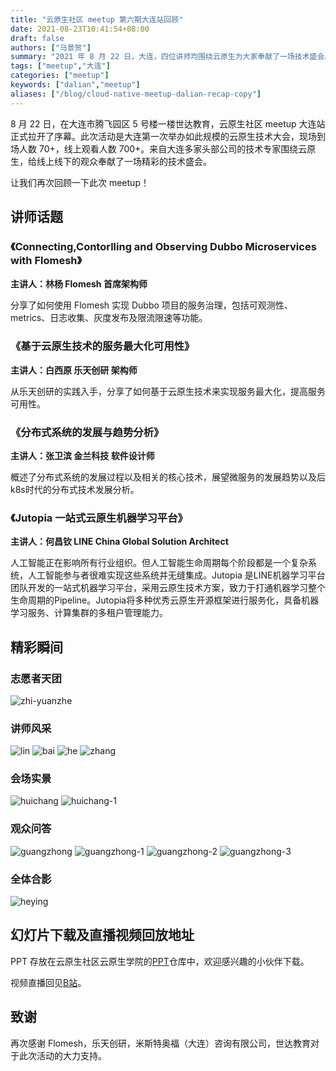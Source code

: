 ```yaml
---
title: "云原生社区 meetup 第六期大连站回顾"
date: 2021-08-23T10:41:54+08:00
draft: false
authors: ["马景贺"]
summary: "2021 年 8 月 22 日，大连，四位讲师均围绕云原生为大家奉献了一场技术盛会。"
tags: ["meetup","大连"]
categories: ["meetup"]
keywords: ["dalian","meetup"]
aliases: ["/blog/cloud-native-meetup-dalian-recap-copy"]
---
```


8 月 22 日，在大连市腾飞园区 5 号楼一楼世达教育，云原生社区 meetup 大连站正式拉开了序幕。此次活动是大连第一次举办如此规模的云原生技术大会，现场到场人数 70+，线上观看人数 700+。来自大连多家头部公司的技术专家围绕云原生，给线上线下的观众奉献了一场精彩的技术盛会。

让我们再次回顾一下此次 meetup！

## 讲师话题

### 《Connecting,Contorlling and Observing Dubbo Microservices with Flomesh》

**主讲人：林杨 Flomesh 首席架构师**

分享了如何使用 Flomesh 实现 Dubbo 项目的服务治理，包括可观测性、metrics、日志收集、灰度发布及限流限速等功能。

### 《基于云原生技术的服务最大化可用性》

**主讲人：白西原 乐天创研 架构师**

从乐天创研的实践入手，分享了如何基于云原生技术来实现服务最大化，提高服务可用性。

### 《分布式系统的发展与趋势分析》

**主讲人：张卫滨 金兰科技 软件设计师**

概述了分布式系统的发展过程以及相关的核心技术，展望微服务的发展趋势以及后k8s时代的分布式技术发展分析。


### 《Jutopia 一站式云原生机器学习平台》

**主讲人：何昌钦 LINE China Global Solution Architect**

人工智能正在影响所有行业组织。但人工智能生命周期每个阶段都是一个复杂系统，人工智能参与者很难实现这些系统并无缝集成。Jutopia 是LINE机器学习平台团队开发的一站式机器学习平台，采用云原生技术方案，致力于打通机器学习整个生命周期的Pipeline。Jutopia将多种优秀云原生开源框架进行服务化，具备机器学习服务、计算集群的多租户管理能力。

## 精彩瞬间

### 志愿者天团

![zhi-yuanzhe](images/images-2.jpeg)

### 讲师风采

![lin](images/lin.JPG)
![bai](images/bai.JPG)
![he](images/he.JPG)
![zhang](images/zhang.JPG)

### 会场实景

![huichang](images/huichang.JPG)
![huichang-1](images/huichang-1.JPG)

### 观众问答

![guangzhong](images/guangzhong.JPG)
![guangzhong-1](images/guangzhong-1.JPG)
![guangzhong-2](images/guangzhong-2.jpeg)
![guangzhong-3](images/guangzhong-3.JPG)


### 全体合影

![heying](images/heying.JPG)

## 幻灯片下载及直播视频回放地址

PPT 存放在云原生社区云原生学院的[PPT](https://github.com/cloudnativeto/academy/tree/master/meetup/06-dalian)仓库中，欢迎感兴趣的小伙伴下载。

视频直播回见[B站](https://space.bilibili.com/515485124/channel/detail?cid=198853&ctype=0)。

## 致谢

再次感谢 Flomesh，乐天创研，米斯特奥福（大连）咨询有限公司，世达教育对于此次活动的大力支持。

